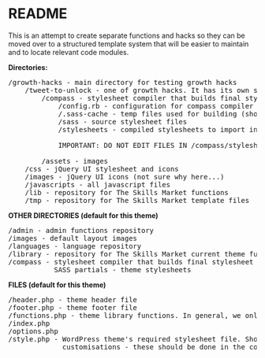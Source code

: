 README
======

This is an attempt to create separate functions and hacks so they 
can be moved over to a structured template system that will be 
easier to maintain and to locate relevant code modules.

**Directories:**

<pre>
/growth-hacks - main directory for testing growth hacks
	/tweet-to-unlock - one of growth hacks. It has its own stylesheets
		/compass - stylesheet compiler that builds final stylesheet based on SASS partials
			/config.rb - configuration for compass compiler
			/.sass-cache - temp files used for building (should not be in git)
			/sass - source stylesheet files
			/stylesheets - compiled stylesheets to import into theme's style.css

			IMPORTANT: DO NOT EDIT FILES IN /compass/stylesheets

		/assets - images
	/css - jQuery UI stylesheet and icons
	/images - jQuery UI icons (not sure why here...)
	/javascripts - all javascript files
	/lib - repository for The Skills Market functions
	/tmp - repository for The Skills Market template files
</pre>
**OTHER DIRECTORIES (default for this theme)**

<pre>
/admin - admin functions repository
/images - default layout images
/languages - language repository
/library - repository for The Skills Market current theme functions
/compass - stylesheet compiler that builds final stylesheet based on 
		   SASS partials - theme stylesheets
</pre>

**FILES (default for this theme)**

<pre>
/header.php - theme header file
/footer.php - theme footer file
/functions.php - theme library functions. In general, we only set up calls here
/index.php
/options.php
/style.php - WordPress theme's required stylesheet file. Should not include CSS
			 customisations - these should be done in the compass/sass folder
</pre>